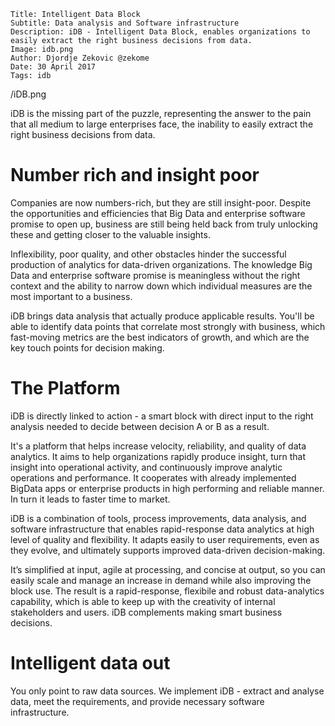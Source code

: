```.header
Title: Intelligent Data Block
Subtitle: Data analysis and Software infrastructure
Description: iDB - Intelligent Data Block, enables organizations to easily extract the right business decisions from data.
Image: idb.png
Author: Djordje Zekovic @zekome
Date: 30 April 2017
Tags: idb
```

/iDB.png

iDB is the missing part of the puzzle, representing the answer to the pain that all medium to large enterprises face, the inability to easily extract the right business decisions from data. 

# Number rich and insight poor

Companies are now numbers-rich, but they are still insight-poor. Despite the opportunities and efficiencies that Big Data and enterprise software promise to open up, business are still being held back from truly unlocking these and getting closer to the valuable insights. 

Inflexibility, poor quality, and other obstacles hinder the successful production of analytics for data-driven organizations. The knowledge Big Data and enterprise software promise is meaningless without the right context and the ability to narrow down which individual measures are the most important to a business. 

iDB brings data analysis that actually produce applicable results. You'll be able to identify data points that correlate most strongly with business, which fast-moving metrics are the best indicators of growth, and which are the key touch points for decision making.

# The Platform

iDB is directly linked to action - a smart block with direct input to the right analysis needed to decide between decision A or B as a result.

It's a platform that helps increase velocity, reliability, and quality of data analytics. It aims to help organizations rapidly produce insight, turn that insight into operational activity, and continuously improve analytic operations and performance. It cooperates with already implemented BigData apps or enterprise products in high performing and reliable manner. In turn it leads to faster time to market.

iDB is a combination of tools, process improvements, data analysis, and software infrastructure that enables rapid-response data analytics at high level of quality and flexibility. It adapts easily to user requirements, even as they evolve, and ultimately supports improved data-driven decision-making.

It’s simplified at input, agile at processing, and concise at output, so you can easily scale and manage an increase in demand while also improving the block use. The result is a rapid-response, flexibile and robust data-analytics capability, which is able to keep up with the creativity of internal stakeholders and users. iDB complements making smart business decisions.

# Intelligent data out

You only point to raw data sources. We implement iDB - extract and analyse data, meet the requirements, and provide necessary software infrastructure.

